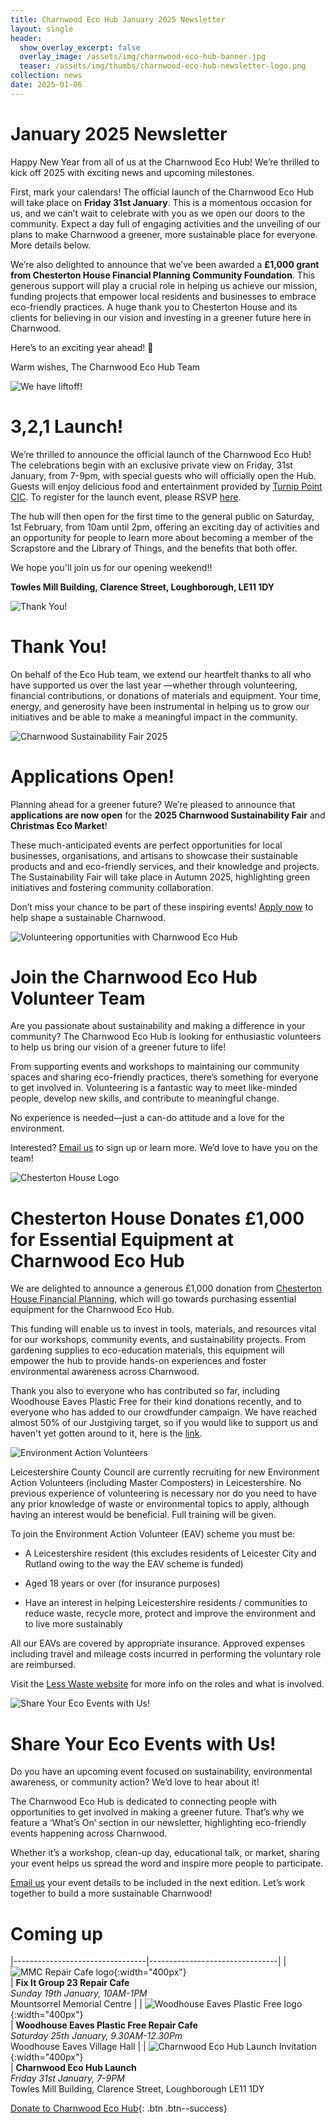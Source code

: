 ```yaml
---
title: Charnwood Eco Hub January 2025 Newsletter
layout: single
header:
  show_overlay_excerpt: false
  overlay_image: /assets/img/charnwood-eco-hub-banner.jpg
  teaser: /assets/img/thumbs/charnwood-eco-hub-newsletter-logo.png
collection: news
date: 2025-01-06
---
```

# January 2025 Newsletter

Happy New Year from all of us at the Charnwood Eco Hub! We’re thrilled to kick off 2025 with exciting news and upcoming milestones.

First, mark your calendars! The official launch of the Charnwood Eco Hub will take place on **Friday 31st January**. This is a momentous occasion for us, and we can’t wait to celebrate with you as we open our doors to the community. Expect a day full of engaging activities and the unveiling of our plans to make Charnwood a greener, more sustainable place for everyone. More details below.

We’re also delighted to announce that we’ve been awarded a **£1,000 grant from Chesterton House Financial Planning Community Foundation**. This generous support will play a crucial role in helping us achieve our mission, funding projects that empower local residents and businesses to embrace eco-friendly practices. A huge thank you to Chesterton House and its clients for believing in our vision and investing in a greener future here in Charnwood.

Here’s to an exciting year ahead! 🌱

Warm wishes,
The Charnwood Eco Hub Team


![We have liftoff!](/assets/img/liftoff.gif)

# 3,2,1 Launch!

We’re thrilled to announce the official launch of the Charnwood Eco Hub! The celebrations begin with an exclusive private view on Friday, 31st January, from 7-9pm, with special guests who will officially open the Hub. Guests will enjoy delicious food and entertainment provided by [Turnip Point CIC](https://turnippoint.co.uk/about-us). To register for the launch event, please RSVP [here](mailto:info@charnwoodecohub.org). 

The hub will then open for the first time to the general public on Saturday, 1st February, from 10am until 2pm, offering an exciting day of activities and an opportunity for people to learn more about becoming a member of the Scrapstore and the Library of Things, and the benefits that both offer.

We hope you'll join us for our opening weekend!!

**Towles Mill Building, Clarence Street, Loughborough, LE11 1DY**


![Thank You!](/assets/img/thankyou.png)

# Thank You!

On behalf of the Eco Hub team, we extend our heartfelt thanks to all who have supported us over the last year —whether through volunteering, financial contributions, or donations of materials and equipment. Your time, energy, and generosity have been instrumental in helping us to grow our initiatives and be able to make a meaningful impact in the community.



![Charnwood Sustainability Fair 2025](/assets/img/charnwood-sustainability-fair-2025.png)

# Applications Open!

Planning ahead for a greener future? We’re pleased to announce that **applications are now open** for the **2025 Charnwood Sustainability Fair** and **Christmas Eco Market**!

These much-anticipated events are perfect opportunities for local businesses, organisations, and artisans to showcase their sustainable products and  and eco-friendly services, and their knowledge and projects. The Sustainability Fair will take place in Autumn 2025, highlighting green initiatives and fostering community collaboration.

Don’t miss your chance to be part of these inspiring events! [Apply now](https://docs.google.com/forms/d/e/1FAIpQLSf2mnGIMpkyc2NDdWitvRAt_lU1gaLYp078gaHj2V_p6TcmGw/viewform) to help shape a sustainable Charnwood.


![Volunteering opportunities with Charnwood Eco Hub](/assets/img/support-us.jpg)

# Join the Charnwood Eco Hub Volunteer Team

Are you passionate about sustainability and making a difference in your community? The Charnwood Eco Hub is looking for enthusiastic volunteers to help us bring our vision of a greener future to life!

From supporting events and workshops to maintaining our community spaces and sharing eco-friendly practices, there’s something for everyone to get involved in. Volunteering is a fantastic way to meet like-minded people, develop new skills, and contribute to meaningful change.

No experience is needed—just a can-do attitude and a love for the environment.

Interested? [Email us](mailto:info@charnwoodecohub.org.uk) to sign up or learn more. We’d love to have you on the team!


![Chesterton House Logo](/assets/img/chesterton-house-logo.png)

# Chesterton House Donates £1,000 for Essential Equipment at Charnwood Eco Hub

We are delighted to announce a generous £1,000 donation from [Chesterton House Financial Planning](https://chestertonhouse.co.uk/foundation/), which will go towards purchasing essential equipment for the Charnwood Eco Hub.

This funding will enable us to invest in tools, materials, and resources vital for our workshops, community events, and sustainability projects. From gardening supplies to eco-education materials, this equipment will empower the hub to provide hands-on experiences and foster environmental awareness across Charnwood.

Thank you also to everyone who has contributed so far, including Woodhouse Eaves Plastic Free for their kind donations recently, and to everyone who has added to our crowdfunder campaign. We have reached almost 50% of our Justgiving target, so if you would like to support us and haven't yet gotten around to it, here is the [link](https://www.justgiving.com/crowdfunding/charnwood-ecohub).


![Environment Action Volunteers](/assets/img/environment-action-volunteers.jpg)

Leicestershire County Council are currently recruiting for new Environment Action Volunteers (including Master Composters) in Leicestershire. No previous experience of volunteering is necessary nor do you need to have any prior knowledge of waste or environmental topics to apply, although having an interest would be beneficial. Full training will be given.

To join the Environment Action Volunteer (EAV) scheme you must be:

* A Leicestershire resident (this excludes residents of Leicester City and Rutland owing to the way the EAV scheme is funded)

* Aged 18 years or over (for insurance purposes)

* Have an interest in helping Leicestershire residents / communities to reduce waste, recycle more, protect and improve the environment and to live more sustainably

All our EAVs are covered by appropriate insurance. Approved expenses including travel and mileage costs incurred in performing the voluntary role are reimbursed.

Visit the [Less Waste website](https://leicestershirecountycouncil.goassemble.com/opportunities/77850-environment-action-volunteer-2024-12-11) for more info on the roles and what is involved.



![Share Your Eco Events with Us!](/assets/img/eco-volunteers.jpg)

# Share Your Eco Events with Us!

Do you have an upcoming event focused on sustainability, environmental awareness, or community action? We’d love to hear about it!

The Charnwood Eco Hub is dedicated to connecting people with opportunities to get involved in making a greener future. That’s why we feature a ‘What’s On’ section in our newsletter, highlighting eco-friendly events happening across Charnwood.

Whether it’s a workshop, clean-up day, educational talk, or market, sharing your event helps us spread the word and inspire more people to participate.

[Email us](mailto:info@charnwoodecohub.org) your event details to be included in the next edition. Let’s work together to build a more sustainable Charnwood!


# Coming up

|---------------------------------|--------------------------------|
| ![MMC Repair Cafe logo](/assets/img/mmc-repair-cafe-logo.png){:width="400px"}<br/> | **Fix It Group 23 Repair Cafe**<br/> *Sunday 19th January, 10AM-1PM*<br/> Mountsorrel Memorial Centre |
| ![Woodhouse Eaves Plastic Free logo](/assets/img/woodhouse-eaves-plastic-free-logo.png){:width="400px"}<br/> | **Woodhouse Eaves Plastic Free Repair Cafe**<br/> *Saturday 25th January, 9.30AM-12.30Pm*<br/> Woodhouse Eaves Village Hall |
| ![Charnwood Eco Hub Launch Invitation](/assets/img/charnwood-eco-hub-launch-invitation.png){:width="400px"}<br/> | **Charnwood Eco Hub Launch**<br/> *Friday 31st January, 7-9PM*<br/> Towles Mill Building, Clarence Street, Loughborough LE11 1DY


[Donate to Charnwood Eco Hub](https://www.paypal.com/donate/?hosted_button_id=V54MWPK2EZGPY){: .btn .btn--success}

